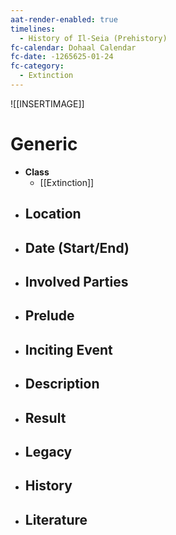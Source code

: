 ```yaml
---
aat-render-enabled: true
timelines:
  - History of Il-Seia (Prehistory)
fc-calendar: Dohaal Calendar
fc-date: -1265625-01-24
fc-category:
  - Extinction
---
```


![[INSERTIMAGE]]

# Generic
- **Class**
	- [[Extinction]]
- **Location**
	- 
- **Date (Start/End)**
	- 
- **Involved Parties**
	- 
- **Prelude**
	- 
- **Inciting Event**
	- 
- **Description**
	- 
- **Result**
	- 
- **Legacy**
	- 
- **History**
	- 
- **Literature**
	- 